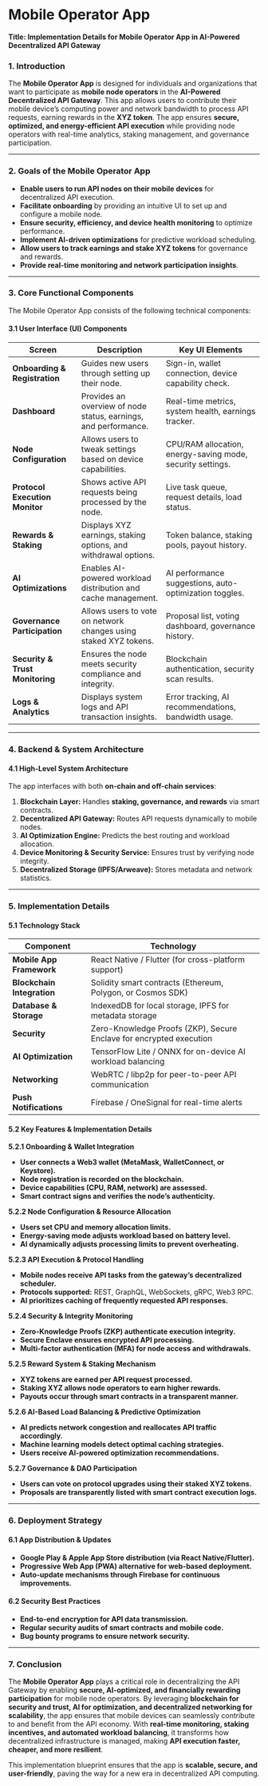 # Mobile Operator App

**Title: Implementation Details for Mobile Operator App in AI-Powered Decentralized API Gateway**

### **1. Introduction**

The **Mobile Operator App** is designed for individuals and organizations that want to participate as **mobile node operators** in the **AI-Powered Decentralized API Gateway**. This app allows users to contribute their mobile device’s computing power and network bandwidth to process API requests, earning rewards in the **XYZ token**. The app ensures **secure, optimized, and energy-efficient API execution** while providing node operators with real-time analytics, staking management, and governance participation.

***

### **2. Goals of the Mobile Operator App**

* **Enable users to run API nodes on their mobile devices** for decentralized API execution.
* **Facilitate onboarding** by providing an intuitive UI to set up and configure a mobile node.
* **Ensure security, efficiency, and device health monitoring** to optimize performance.
* **Implement AI-driven optimizations** for predictive workload scheduling.
* **Allow users to track earnings and stake XYZ tokens** for governance and rewards.
* **Provide real-time monitoring and network participation insights**.

***

### **3. Core Functional Components**

The Mobile Operator App consists of the following technical components:

#### **3.1 User Interface (UI) Components**

| **Screen**                      | **Description**                                                  | **Key UI Elements**                                        |
| ------------------------------- | ---------------------------------------------------------------- | ---------------------------------------------------------- |
| **Onboarding & Registration**   | Guides new users through setting up their node.                  | Sign-in, wallet connection, device capability check.       |
| **Dashboard**                   | Provides an overview of node status, earnings, and performance.  | Real-time metrics, system health, earnings tracker.        |
| **Node Configuration**          | Allows users to tweak settings based on device capabilities.     | CPU/RAM allocation, energy-saving mode, security settings. |
| **Protocol Execution Monitor**  | Shows active API requests being processed by the node.           | Live task queue, request details, load status.             |
| **Rewards & Staking**           | Displays XYZ earnings, staking options, and withdrawal options.  | Token balance, staking pools, payout history.              |
| **AI Optimizations**            | Enables AI-powered workload distribution and cache management.   | AI performance suggestions, auto-optimization toggles.     |
| **Governance Participation**    | Allows users to vote on network changes using staked XYZ tokens. | Proposal list, voting dashboard, governance history.       |
| **Security & Trust Monitoring** | Ensures the node meets security compliance and integrity.        | Blockchain authentication, security scan results.          |
| **Logs & Analytics**            | Displays system logs and API transaction insights.               | Error tracking, AI recommendations, bandwidth usage.       |

***

### **4. Backend & System Architecture**

#### **4.1 High-Level System Architecture**

The app interfaces with both **on-chain and off-chain services**:

1. **Blockchain Layer:** Handles **staking, governance, and rewards** via smart contracts.
2. **Decentralized API Gateway:** Routes API requests dynamically to mobile nodes.
3. **AI Optimization Engine:** Predicts the best routing and workload allocation.
4. **Device Monitoring & Security Service:** Ensures trust by verifying node integrity.
5. **Decentralized Storage (IPFS/Arweave):** Stores metadata and network statistics.

***

### **5. Implementation Details**

#### **5.1 Technology Stack**

| **Component**              | **Technology**                                                      |
| -------------------------- | ------------------------------------------------------------------- |
| **Mobile App Framework**   | React Native / Flutter (for cross-platform support)                 |
| **Blockchain Integration** | Solidity smart contracts (Ethereum, Polygon, or Cosmos SDK)         |
| **Database & Storage**     | IndexedDB for local storage, IPFS for metadata storage              |
| **Security**               | Zero-Knowledge Proofs (ZKP), Secure Enclave for encrypted execution |
| **AI Optimization**        | TensorFlow Lite / ONNX for on-device AI workload balancing          |
| **Networking**             | WebRTC / libp2p for peer-to-peer API communication                  |
| **Push Notifications**     | Firebase / OneSignal for real-time alerts                           |

#### **5.2 Key Features & Implementation Details**

**5.2.1 Onboarding & Wallet Integration**

* **User connects a Web3 wallet (MetaMask, WalletConnect, or Keystore).**
* **Node registration is recorded on the blockchain.**
* **Device capabilities (CPU, RAM, network) are assessed.**
* **Smart contract signs and verifies the node’s authenticity.**

**5.2.2 Node Configuration & Resource Allocation**

* **Users set CPU and memory allocation limits.**
* **Energy-saving mode adjusts workload based on battery level.**
* **AI dynamically adjusts processing limits to prevent overheating.**

**5.2.3 API Execution & Protocol Handling**

* **Mobile nodes receive API tasks from the gateway’s decentralized scheduler.**
* **Protocols supported:** REST, GraphQL, WebSockets, gRPC, Web3 RPC.
* **AI prioritizes caching of frequently requested API responses.**

**5.2.4 Security & Integrity Monitoring**

* **Zero-Knowledge Proofs (ZKP) authenticate execution integrity.**
* **Secure Enclave ensures encrypted API processing.**
* **Multi-factor authentication (MFA) for node access and withdrawals.**

**5.2.5 Reward System & Staking Mechanism**

* **XYZ tokens are earned per API request processed.**
* **Staking XYZ allows node operators to earn higher rewards.**
* **Payouts occur through smart contracts in a transparent manner.**

**5.2.6 AI-Based Load Balancing & Predictive Optimization**

* **AI predicts network congestion and reallocates API traffic accordingly.**
* **Machine learning models detect optimal caching strategies.**
* **Users receive AI-powered optimization recommendations.**

**5.2.7 Governance & DAO Participation**

* **Users can vote on protocol upgrades using their staked XYZ tokens.**
* **Proposals are transparently listed with smart contract execution logs.**

***

### **6. Deployment Strategy**

#### **6.1 App Distribution & Updates**

* **Google Play & Apple App Store distribution (via React Native/Flutter).**
* **Progressive Web App (PWA) alternative for web-based deployment.**
* **Auto-update mechanisms through Firebase for continuous improvements.**

#### **6.2 Security Best Practices**

* **End-to-end encryption for API data transmission.**
* **Regular security audits of smart contracts and mobile code.**
* **Bug bounty programs to ensure network security.**

***

### **7. Conclusion**

The **Mobile Operator App** plays a critical role in decentralizing the API Gateway by enabling **secure, AI-optimized, and financially rewarding participation** for mobile node operators. By leveraging **blockchain for security and trust, AI for optimization, and decentralized networking for scalability**, the app ensures that mobile devices can seamlessly contribute to and benefit from the API economy. With **real-time monitoring, staking incentives, and automated workload balancing**, it transforms how decentralized infrastructure is managed, making **API execution faster, cheaper, and more resilient**.

This implementation blueprint ensures that the app is **scalable, secure, and user-friendly**, paving the way for a new era in decentralized API computing.
